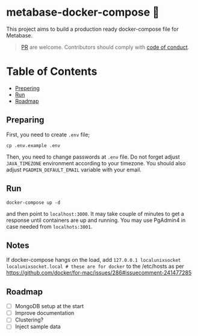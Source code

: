 # metabase-docker-compose :whale: <!-- omit in toc --> 
This project aims to build a production ready docker-compose file for Metabase.

> [PR](https://github.com/thiras/metabase-docker-compose/pulls) are welcome. Contributors should comply with [code of conduct](https://github.com/thiras/metabase-docker-compose/blob/master/CODE_OF_CONDUCT.md).

# Table of Contents <!-- omit in toc --> 
- [Prepering](#prepering)
- [Run](#run)
- [Roadmap](#roadmap)

## Preparing
First, you need to create `.env` file;
```
cp .env.example .env
```

Then, you need to change passwords at `.env` file. Do not forget adjust `JAVA_TIMEZONE` environment according to your timezone. You should also adjust `PGADMIN_DEFAULT_EMAIL` variable with your email.

## Run
```
docker-compose up -d
```

and then point to `localhost:3000`. It may take couple of minutes to get a response until containers are up and running. You may use PgAdmin4 in case needed from `localhots:3001`.

## Notes
If docker-compose hangs on the load, add `127.0.0.1 localunixsocket localunixsocket.local # these are for docker` to the /etc/hosts as per https://github.com/docker/for-mac/issues/286#issuecomment-241477285

## Roadmap
- [ ] MongoDB setup at the start
- [ ] Improve documentation
- [ ] Clustering?
- [ ] Inject sample data
